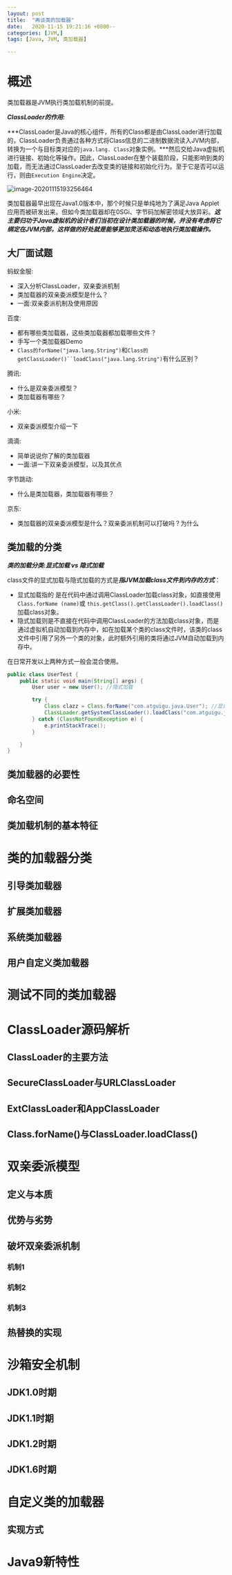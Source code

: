 ```yaml
---
layout: post
title:  "再谈类的加载器"
date:   2020-11-15 19:21:16 +0800--
categories: [JVM,]
tags: [Java, JVM, 类加载器]  

---
```


# 概述

类加载器是JVM执行类加载机制的前提。

***ClassLoader的作用:***

***ClassLoader是Java的核心组件，所有的Class都是由ClassLoader进行加载的，ClassLoader负责通过各种方式将Class信息的二进制数据流读入JVM内部，转换为一个与目标类对应的`java.lang. Class`对象实例。***然后交给Java虚拟机进行链接、初始化等操作。因此，ClassLoader在整个装载阶段，只能影响到类的加载，而无法通过ClassLoader去改变类的链接和初始化行为。至于它是否可以运行，则由`Execution Engine`决定。

![image-20201115193256464](/Users/silince/Develop/博客/blog_to_git/assets/imgs/image-20201115193256464.png)

类加载器最早出现在Java1.0版本中，那个时候只是单纯地为了满足Java Applet应用而被研发出来。但如今类加载器却在0SGi、字节码加解密领域大放异彩。***这主要归功于Java虚拟机的设计者们当初在设计类加载器的时候，并没有考虑将它绑定在JVM内部，这样做的好处就是能够更加灵活和动态地执行类加载操作。***



## 大厂面试题

蚂蚁金服:

- 深入分析ClassLoader，双亲委派机制
- 类加载器的双亲委派模型是什么？ 
- 一面:双亲委派机制及使用原因

百度:

- 都有哪些类加载器，这些类加载器都加载哪些文件？
- 手写一个类加载器Demo
- `Class的forName("java.lang.String")`和`Class的getClassLoader()``loadClass("java.lang.String")`有什么区别？

腾讯:

- 什么是双亲委派模型？
- 类加载器有哪些？

小米:

- 双亲委派模型介绍一下

滴滴:

- 简单说说你了解的类加载器
- 一面:讲一下双亲委派模型，以及其优点

字节跳动:

- 什么是类加载器，类加载器有哪些？

京东:

- 类加载器的双亲委派模型是什么？双亲委派机制可以打破吗？为什么



## 类加载的分类

***类的加载分类:显式加载 vs 隐式加载***

class文件的显式加载与隐式加载的方式是***指JVM加载class文件到内存的方式***：

- 显式加载指的 是在代码中通过调用ClassLoader加载class对象，如直接使用`Class.forName (name)`或
  `this.getClass().getClassLoader().loadClass()`加载class对象。
- 隐式加载则是不直接在代码中调用ClassLoader的方法加载class对象，而是通过虚拟机自动加载到内存中，如在加载某个类的class文件时，该类的class文件中引用了另外一个类的对象，此时额外引用的类将通过JVM自动加载到内存中。

在日常开发以上两种方式一般会混合使用。

```java
public class UserTest {
    public static void main(String[] args) {
        User user = new User(); //隐式加载

        try {
            Class clazz = Class.forName("com.atguigu.java.User"); //显式加载
            ClassLoader.getSystemClassLoader().loadClass("com.atguigu.java.User");//显式加载
        } catch (ClassNotFoundException e) {
            e.printStackTrace();
        }

    }
}
```





## 类加载器的必要性

## 命名空间

## 类加载机制的基本特征



# 类的加载器分类

## 引导类加载器

## 扩展类加载器

## 系统类加载器

## 用户自定义类加载器



# 测试不同的类加载器



# ClassLoader源码解析

## ClassLoader的主要方法

## SecureClassLoader与URLClassLoader

## ExtClassLoader和AppClassLoader

## Class.forName()与ClassLoader.loadClass()



# 双亲委派模型

## 定义与本质

## 优势与劣势

## 破坏双亲委派机制

### 机制1

### 机制2

### 机制3



## 热替换的实现



# 沙箱安全机制

## JDK1.0时期

## JDK1.1时期

## JDK1.2时期

## JDK1.6时期



# 自定义类的加载器

## 实现方式



# Java9新特性

